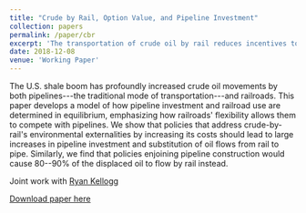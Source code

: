 ```yaml
---
title: "Crude by Rail, Option Value, and Pipeline Investment"
collection: papers
permalink: /paper/cbr
excerpt: 'The transportation of crude oil by rail reduces incentives to invest in more efficient and safer pipeline technology. (with Ryan Kellogg)'
date: 2018-12-08
venue: 'Working Paper'
---
```

The U.S. shale boom has profoundly increased crude oil movements by both pipelines---the traditional mode of transportation---and railroads. This paper develops a model of how pipeline investment and railroad use are determined in equilibrium, emphasizing how railroads' flexibility allows them to compete with pipelines. We show that policies that address crude-by-rail's environmental externalities by increasing its costs should lead to large increases in pipeline investment and substitution of oil flows from rail to pipe. Similarly, we find that policies enjoining pipeline construction would cause 80--90% of the displaced oil to flow by rail instead.

Joint work with [Ryan Kellogg](https://home.uchicago.edu/~kelloggr/)

[Download paper here](http://tcovert.github.io/files/cbr.pdf)

